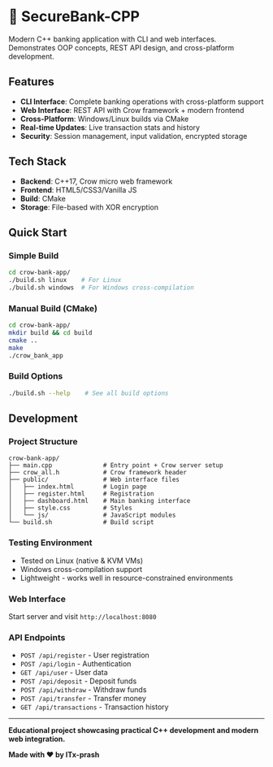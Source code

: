 # 🏦 SecureBank-CPP

Modern C++ banking application with CLI and web interfaces. Demonstrates OOP concepts, REST API design, and cross-platform development.

## Features

- **CLI Interface**: Complete banking operations with cross-platform support
- **Web Interface**: REST API with Crow framework + modern frontend
- **Cross-Platform**: Windows/Linux builds via CMake
- **Real-time Updates**: Live transaction stats and history
- **Security**: Session management, input validation, encrypted storage

## Tech Stack

- **Backend**: C++17, Crow micro web framework
- **Frontend**: HTML5/CSS3/Vanilla JS
- **Build**: CMake
- **Storage**: File-based with XOR encryption

## Quick Start

### Simple Build

```bash
cd crow-bank-app/
./build.sh linux    # For Linux
./build.sh windows  # For Windows cross-compilation
```

### Manual Build (CMake)

```bash
cd crow-bank-app/
mkdir build && cd build
cmake ..
make
./crow_bank_app
```

### Build Options

```bash
./build.sh --help    # See all build options
```

## Development

### Project Structure

```
crow-bank-app/
├── main.cpp              # Entry point + Crow server setup
├── crow_all.h            # Crow framework header
├── public/               # Web interface files
│   ├── index.html        # Login page
│   ├── register.html     # Registration
│   ├── dashboard.html    # Main banking interface
│   ├── style.css         # Styles
│   └── js/               # JavaScript modules
└── build.sh              # Build script
```

### Testing Environment

- Tested on Linux (native & KVM VMs)
- Windows cross-compilation support
- Lightweight - works well in resource-constrained environments

### Web Interface

Start server and visit `http://localhost:8080`

### API Endpoints

- `POST /api/register` - User registration
- `POST /api/login` - Authentication
- `GET /api/user` - User data
- `POST /api/deposit` - Deposit funds
- `POST /api/withdraw` - Withdraw funds
- `POST /api/transfer` - Transfer money
- `GET /api/transactions` - Transaction history

---

**Educational project showcasing practical C++ development and modern web integration.**

**Made with ❤️ by ITx-prash**